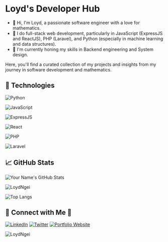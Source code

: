 # Loyd's Developer Hub

- 👋 Hi, I'm Loyd, a passionate software engineer with a love for mathematics.
- 👀 I do full-stack web development, particularly in JavaScript (ExpressJS and ReactJS), PHP (Laravel), and Python (especially in machine learning and data structures).
- 🌱 I'm currently honing my skills in Backend engineering and System design.
  

Here, you'll find a curated collection of my projects and insights from my journey in software development and mathematics.


## 🔧 Technologies

![Python](https://img.shields.io/badge/-Python-3776AB?style=flat-square&logo=python&logoColor=white)

![JavaScript](https://img.shields.io/badge/-JavaScript-F7DF1E?style=flat-square&logo=javascript&logoColor=black)

![ExpressJS](https://img.shields.io/badge/-ExpressJS-000000?style=flat-square&logo=express&logoColor=white)

![React](https://img.shields.io/badge/-React-61DAFB?style=flat-square&logo=react&logoColor=black)

![PHP](https://img.shields.io/badge/-PHP-777BB4?style=flat-square&logo=php&logoColor=white)

![Laravel](https://img.shields.io/badge/-Laravel-FF2D20?style=flat-square&logo=laravel&logoColor=white)

## 📈 GitHub Stats

![Your Name's GitHub Stats](https://github-readme-stats.vercel.app/api?username=LoydNgei&show_icons=true&theme=dark)


<p><img align="center" src="https://github-readme-streak-stats.herokuapp.com/?user=LoydNgei&theme=dark" alt="LoydNgei" /></p>

![Top Langs](https://github-readme-stats.vercel.app/api/top-langs/?username=LoydNgei&layout=compact&theme=transparent)

## 🔗 Connect with Me  📲

[![LinkedIn](linkedin.png)](https://www.linkedin.com/in/loyd-ngei-151736231)
[![Twitter](twitter.png)](https://twitter.com/NgeiLoyd)
[![Portfolio Website](website.png)](https://loydngei.vercel.app/)


<p align="left"> <img src="https://komarev.com/ghpvc/?username=LoydNgei&label=Profile%20views&color=0e75b6&style=flat" alt="LoydNgei" /> </p>

